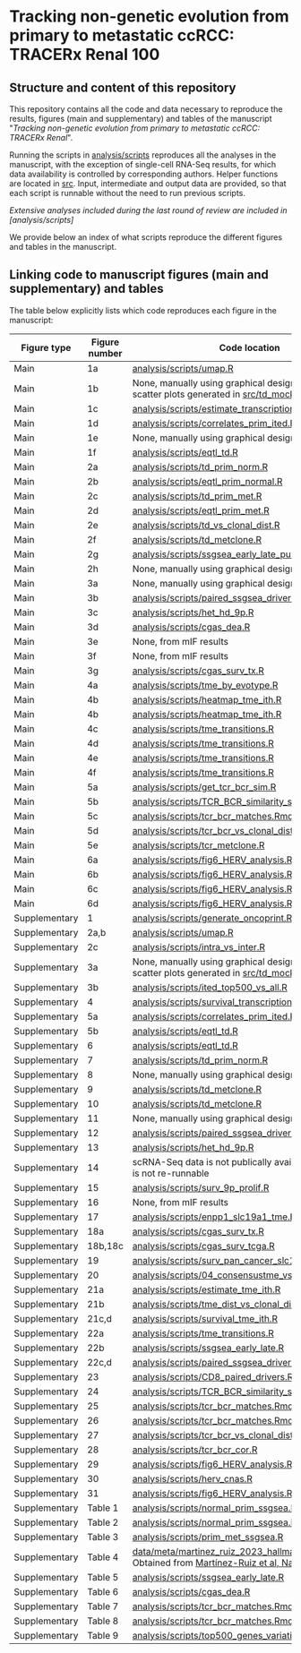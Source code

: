 # Tracking non-genetic evolution from primary to metastatic ccRCC: TRACERx Renal 100

## Structure and content of this repository

This repository contains all the code and data necessary to reproduce the results, figures (main and supplementary) and tables of the manuscript "*Tracking non-genetic evolution from primary to metastatic ccRCC: TRACERx Renal*".

Running the scripts in [analysis/scripts](https://github.com/sanroman-24/tx100_rna_2024/tree/main/analysis/scripts) reproduces all the analyses in the manuscript, with the exception of single-cell RNA-Seq results, for which data availability is controlled by corresponding authors. Helper functions are located in [src](https://github.com/sanroman-24/tx100_rna_2024/tree/main/src). Input, intermediate and output data are provided, so that each script is runnable without the need to run previous scripts. 

*Extensive analyses included during the last round of review are included in [analysis/scripts]*

We provide below an index of what scripts reproduce the different figures and tables in the manuscript.

## Linking code to manuscript figures (main and supplementary) and tables

The table below explicitly lists which code reproduces each figure in the manuscript:

| Figure type   | Figure number  | Code location |
| ------------- | -------------- | --------------| 
| Main          | 1a              | [analysis/scripts/umap.R](https://github.com/sanroman-24/tx100_rna_2024/blob/main/analysis/scripts/umap.R)|
| Main          | 1b             | None, manually using graphical design software. Mock scatter plots generated in [src/td_mock_example.R](https://github.com/sanroman-24/tx100_rna_2024/blob/main/src/td_mock_example.R)|
| Main          | 1c              | [analysis/scripts/estimate_transcriptional_ited.R](https://github.com/sanroman-24/tx100_rna_2024/blob/main/analysis/scripts/estimate_transcriptional_ited.R)|
| Main          | 1d              | [analysis/scripts/correlates_prim_ited.R](https://github.com/sanroman-24/tx100_rna_2024/blob/main/analysis/scripts/correlates_primary_ited.R)|
| Main          | 1e              | None, manually using graphical design software |
| Main          | 1f              | [analysis/scripts/eqtl_td.R](https://github.com/sanroman-24/tx100_rna_2024/blob/main/analysis/scripts/eqtl_td.R)|
| Main          | 2a              | [analysis/scripts/td_prim_norm.R](https://github.com/sanroman-24/tx100_rna_2024/blob/main/analysis/scripts/td_prim_norm.R)|
| Main          | 2b              | [analysis/scripts/eqtl_prim_normal.R](https://github.com/sanroman-24/tx100_rna_2024/blob/main/analysis/scripts/eqtl_prim_normal.R)|
| Main          | 2c              | [analysis/scripts/td_prim_met.R](https://github.com/sanroman-24/tx100_rna_2024/blob/main/analysis/scripts/td_prim_met.R)|
| Main          | 2d              | [analysis/scripts/eqtl_prim_met.R](https://github.com/sanroman-24/tx100_rna_2024/blob/main/analysis/scripts/eqtl_prim_met.R)|
| Main          | 2e              | [analysis/scripts/td_vs_clonal_dist.R](https://github.com/sanroman-24/tx100_rna_2024/blob/main/analysis/scripts/td_vs_clonal_dist.R)|
| Main          | 2f              | [analysis/scripts/td_metclone.R](https://github.com/sanroman-24/tx100_rna_2024/blob/main/analysis/scripts/td_metclone.R)|
| Main          | 2g              | [analysis/scripts/ssgsea_early_late_purity.R](https://github.com/sanroman-24/tx100_rna_2024/blob/main/analysis/scripts/ssgsea_early_late_purity.R)|
| Main          | 2h             | None, manually using graphical design software |
| Main          | 3a             | None, manually using graphical design software |
| Main          | 3b             | [analysis/scripts/paired_ssgsea_driver.R](https://github.com/sanroman-24/tx100_rna_2024/blob/main/analysis/scripts/paired_ssgsea_driver.R)|
| Main          | 3c             | [analysis/scripts/het_hd_9p.R](https://github.com/sanroman-24/tx100_rna_2024/blob/main/analysis/scripts/het_hd_9p.R)|
| Main          | 3d             | [analysis/scripts/cgas_dea.R](https://github.com/sanroman-24/tx100_rna_2024/blob/main/analysis/scripts/cgas_dea.R)|
| Main          | 3e             | None, from mIF results |
| Main          | 3f             | None, from mIF results |
| Main          | 3g             | [analysis/scripts/cgas_surv_tx.R](https://github.com/sanroman-24/tx100_rna_2024/blob/main/analysis/scripts/cgas_surv_tx.R)|
| Main          | 4a             | [analysis/scripts/tme_by_evotype.R](https://github.com/sanroman-24/tx100_rna_2024/blob/main/analysis/scripts/tme_by_evotype.R)|
| Main          | 4b             | [analysis/scripts/heatmap_tme_ith.R](https://github.com/sanroman-24/tx100_rna_2024/blob/main/analysis/scripts/heatmap_tme_ith.R)|
| Main          | 4b             | [analysis/scripts/heatmap_tme_ith.R](https://github.com/sanroman-24/tx100_rna_2024/blob/main/analysis/scripts/heatmap_tme_ith.R)|
| Main          | 4c             | [analysis/scripts/tme_transitions.R](https://github.com/sanroman-24/tx100_rna_2024/blob/main/analysis/scripts/tme_transitions.R)|
| Main          | 4d             | [analysis/scripts/tme_transitions.R](https://github.com/sanroman-24/tx100_rna_2024/blob/main/analysis/scripts/tme_transitions.R)|
| Main          | 4e             | [analysis/scripts/tme_transitions.R](https://github.com/sanroman-24/tx100_rna_2024/blob/main/analysis/scripts/tme_transitions.R)|
| Main          | 4f             | [analysis/scripts/tme_transitions.R](https://github.com/sanroman-24/tx100_rna_2024/blob/main/analysis/scripts/tme_transitions.R)|
| Main          | 5a             | [analysis/scripts/get_tcr_bcr_sim.R](https://github.com/sanroman-24/tx100_rna_2024/blob/main/analysis/scripts/get_tcr_bcr_sim.R)|
| Main          | 5b             | [analysis/scripts/TCR_BCR_similarity_survival.R](https://github.com/sanroman-24/tx100_rna_2024/blob/main/analysis/scripts/TCR_BCR_similarity_survival.R)|
| Main          | 5c             | [analysis/scripts/tcr_bcr_matches.Rmd](https://github.com/sanroman-24/tx100_rna_2024/blob/main/analysis/scripts/tcr_bcr_matches.Rmd)|
| Main          | 5d             | [analysis/scripts/tcr_bcr_vs_clonal_dist.R](https://github.com/sanroman-24/tx100_rna_2024/blob/main/analysis/scripts/tcr_bcr_vs_clonal_dist.R)|
| Main          | 5e             | [analysis/scripts/tcr_metclone.R](https://github.com/sanroman-24/tx100_rna_2024/blob/main/analysis/scripts/tcr_metclone.R)|
| Main          | 6a             | [analysis/scripts/fig6_HERV_analysis.R](https://github.com/sanroman-24/tx100_rna_2024/blob/main/analysis/scripts/fig6_HERV_analysis.R)|
| Main          | 6b             | [analysis/scripts/fig6_HERV_analysis.R](https://github.com/sanroman-24/tx100_rna_2024/blob/main/analysis/scripts/fig6_HERV_analysis.R)|
| Main          | 6c             | [analysis/scripts/fig6_HERV_analysis.R](https://github.com/sanroman-24/tx100_rna_2024/blob/main/analysis/scripts/fig6_HERV_analysis.R)|
| Main          | 6d             | [analysis/scripts/fig6_HERV_analysis.R](https://github.com/sanroman-24/tx100_rna_2024/blob/main/analysis/scripts/fig6_HERV_analysis.R)|
| Supplementary          | 1              | [analysis/scripts/generate_oncoprint.R](https://github.com/sanroman-24/tx100_rna_2024/blob/main/analysis/scripts/generate_oncoprint.R)|
| Supplementary          | 2a,b             | [analysis/scripts/umap.R](https://github.com/sanroman-24/tx100_rna_2024/blob/main/analysis/scripts/umap.R)|
| Supplementary          | 2c             | [analysis/scripts/intra_vs_inter.R](https://github.com/sanroman-24/tx100_rna_2024/blob/main/analysis/scripts/intra_vs_inter.R)|
| Supplementary          | 3a             | None, manually using graphical design software. Mock scatter plots generated in [src/td_mock_example.R](https://github.com/sanroman-24/tx100_rna_2024/blob/main/src/td_mock_example.R)|
| Supplementary          | 3b             |[analysis/scripts/ited_top500_vs_all.R](https://github.com/sanroman-24/tx100_rna_2024/blob/main/analysis/scripts/ited_top500_vs_all.R) |
| Supplementary          | 4             | [analysis/scripts/survival_transcriptional_ited.R](https://github.com/sanroman-24/tx100_rna_2024/blob/main/analysis/scripts/survival_transcriptional_ited.R)|
| Supplementary          | 5a             | [analysis/scripts/correlates_prim_ited.R](https://github.com/sanroman-24/tx100_rna_2024/blob/main/analysis/scripts/correlates_primary_ited.R)|
| Supplementary          | 5b             | [analysis/scripts/eqtl_td.R](https://github.com/sanroman-24/tx100_rna_2024/blob/main/analysis/scripts/eqtl_td.R)|
| Supplementary          | 6             | [analysis/scripts/eqtl_td.R](https://github.com/sanroman-24/tx100_rna_2024/blob/main/analysis/scripts/eqtl_td.R)|
| Supplementary          | 7             | [analysis/scripts/td_prim_norm.R](https://github.com/sanroman-24/tx100_rna_2024/blob/main/analysis/scripts/td_prim_norm.R)|
| Supplementary          | 8             | None, manually using graphical design software|
| Supplementary          | 9             | [analysis/scripts/td_metclone.R](https://github.com/sanroman-24/tx100_rna_2024/blob/main/analysis/scripts/td_metclone.R)|
| Supplementary          | 10             | [analysis/scripts/td_metclone.R](https://github.com/sanroman-24/tx100_rna_2024/blob/main/analysis/scripts/td_metclone.R)|
| Supplementary          | 11             | None, manually using graphical design software|
| Supplementary          | 12             | [analysis/scripts/paired_ssgsea_driver.R](https://github.com/sanroman-24/tx100_rna_2024/blob/main/analysis/scripts/paired_ssgsea_driver.R)|
| Supplementary          | 13             | [analysis/scripts/het_hd_9p.R](https://github.com/sanroman-24/tx100_rna_2024/blob/main/analysis/scripts/het_hd_9p.R)|
| Supplementary          | 14             | scRNA-Seq data is not publically available, hence code is not re-runnable|
| Supplementary          | 15             | [analysis/scripts/surv_9p_prolif.R](https://github.com/sanroman-24/tx100_rna_2024/blob/main/analysis/scripts/surv_9p_prolif.R)|
| Supplementary          | 16             | None, from mIF results |
| Supplementary          | 17             | [analysis/scripts/enpp1_slc19a1_tme.R](https://github.com/sanroman-24/tx100_rna_2024/blob/main/analysis/scripts/enpp1_slc19a1_tme.R)|
| Supplementary          | 18a             | [analysis/scripts/cgas_surv_tx.R](https://github.com/sanroman-24/tx100_rna_2024/blob/main/analysis/scripts/cgas_surv_tx.R)|
| Supplementary          | 18b,18c             | [analysis/scripts/cgas_surv_tcga.R](https://github.com/sanroman-24/tx100_rna_2024/blob/main/analysis/scripts/cgas_surv_tcga.R)|
| Supplementary          | 19             | [analysis/scripts/surv_pan_cancer_slc19a1.R](https://github.com/sanroman-24/tx100_rna_2024/blob/main/analysis/scripts/surv_pan_cancer_slc19a1.R)|
| Supplementary          | 20             | [analysis/scripts/04_consensustme_vs_histo.R](https://github.com/sanroman-24/tx100_rna_2024/blob/main/analysis/scripts/04_consensustme_vs_histo.R)|
| Supplementary          | 21a             | [analysis/scripts/estimate_tme_ith.R](https://github.com/sanroman-24/tx100_rna_2024/blob/main/analysis/scripts/estimate_tme_ith.R)|
| Supplementary          | 21b             | [analysis/scripts/tme_dist_vs_clonal_dist.R](https://github.com/sanroman-24/tx100_rna_2024/blob/main/analysis/scripts/tme_dist_vs_clonal_dist.R)|
| Supplementary          | 21c,d             | [analysis/scripts/survival_tme_ith.R](https://github.com/sanroman-24/tx100_rna_2024/blob/main/analysis/scripts/survival_tme_ith.R)|
| Supplementary          | 22a             | [analysis/scripts/tme_transitions.R](https://github.com/sanroman-24/tx100_rna_2024/blob/main/analysis/scripts/tme_transitions.R)|
| Supplementary          | 22b             | [analysis/scripts/ssgsea_early_late.R](https://github.com/sanroman-24/tx100_rna_2024/blob/main/analysis/scripts/ssgsea_early_late.R)|
| Supplementary          | 22c,d             | [analysis/scripts/paired_ssgsea_driver.R](https://github.com/sanroman-24/tx100_rna_2024/blob/main/analysis/scripts/paired_ssgsea_driver.R)|
| Supplementary          | 23             | [analysis/scripts/CD8_paired_drivers.R](https://github.com/sanroman-24/tx100_rna_2024/blob/main/analysis/scripts/CD8_paired_drivers.R)|
| Supplementary          | 24             | [analysis/scripts/TCR_BCR_similarity_survival.R](https://github.com/sanroman-24/tx100_rna_2024/blob/main/analysis/scripts/TCR_BCR_similarity_survival.R)|
| Supplementary          | 25             | [analysis/scripts/tcr_bcr_matches.Rmd](https://github.com/sanroman-24/tx100_rna_2024/blob/main/analysis/scripts/tcr_bcr_matches.Rmd)|
| Supplementary          | 26             | [analysis/scripts/tcr_bcr_matches.Rmd](https://github.com/sanroman-24/tx100_rna_2024/blob/main/analysis/scripts/tcr_bcr_matches.Rmd)|
| Supplementary          | 27             | [analysis/scripts/tcr_bcr_vs_clonal_dist.R](https://github.com/sanroman-24/tx100_rna_2024/blob/main/analysis/scripts/tcr_bcr_vs_clonal_dist.R)|
| Supplementary          | 28             | [analysis/scripts/tcr_bcr_cor.R](https://github.com/sanroman-24/tx100_rna_2024/blob/main/analysis/scripts/tcr_bcr_cor.R)|
| Supplementary          | 29             | [analysis/scripts/fig6_HERV_analysis.R](https://github.com/sanroman-24/tx100_rna_2024/blob/main/analysis/scripts/fig6_HERV_analysis.R)|
| Supplementary          | 30             | [analysis/scripts/herv_cnas.R](https://github.com/sanroman-24/tx100_rna_2024/blob/main/analysis/scripts/herv_cnas.R)|
| Supplementary          | 31             | [analysis/scripts/fig6_HERV_analysis.R](https://github.com/sanroman-24/tx100_rna_2024/blob/main/analysis/scripts/fig6_HERV_analysis.R)|
| Supplementary          | Table 1        | [analysis/scripts/normal_prim_ssgsea.R](https://github.com/sanroman-24/tx100_rna_2024/blob/main/analysis/scripts/normal_prim_ssgsea.R)|
| Supplementary          | Table 2        | [analysis/scripts/normal_prim_ssgsea.R](https://github.com/sanroman-24/tx100_rna_2024/blob/main/analysis/scripts/normal_prim_ssgsea.R)|
| Supplementary          | Table 3        | [analysis/scripts/prim_met_ssgsea.R](https://github.com/sanroman-24/tx100_rna_2024/blob/main/analysis/scripts/prim_met_ssgsea.R)|
| Supplementary          | Table 4        | [data/meta/martinez_ruiz_2023_hallmark_gs_groups.txt](https://github.com/sanroman-24/tx100_rna_2024/blob/main/data/meta/martinez_ruiz_2023_hallmark_gs_groups.txt). Obtained from [Martínez-Ruiz et al, Nature 2023](https://www.nature.com/articles/s41586-023-05706-4#Sec8) |
| Supplementary          | Table 5        | [analysis/scripts/ssgsea_early_late.R](https://github.com/sanroman-24/tx100_rna_2024/blob/main/analysis/scripts/ssgsea_early_late.R)|
| Supplementary          | Table 6        | [analysis/scripts/cgas_dea.R](https://github.com/sanroman-24/tx100_rna_2024/blob/main/analysis/scripts/cgas_dea.R)|
| Supplementary          | Table 7        | [analysis/scripts/tcr_bcr_matches.Rmd](https://github.com/sanroman-24/tx100_rna_2024/blob/main/analysis/scripts/tcr_bcr_matches.Rmd)|
| Supplementary          | Table 8        | [analysis/scripts/tcr_bcr_matches.Rmd](https://github.com/sanroman-24/tx100_rna_2024/blob/main/analysis/scripts/tcr_bcr_matches.Rmd)|
| Supplementary          | Table 9        | [analysis/scripts/top500_genes_variation.R](https://github.com/sanroman-24/tx100_rna_2024/blob/main/analysis/scripts/top500_genes_variation.R)|
